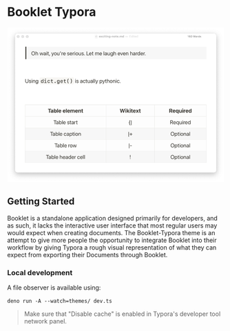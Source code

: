 # Booklet Typora

![header](assets/images/enhanced-showcase.png)

## Getting Started

Booklet is a standalone application designed primarily for developers, and as such, it lacks the interactive user interface that most regular users may would expect when creating documents. The Booklet-Typora theme is an attempt to give more people the opportunity to integrate Booklet into their workflow by giving Typora a rough visual representation of what they can expect from exporting their Documents through Booklet.

### Local development

A file observer is available using:

```
deno run -A --watch=themes/ dev.ts
```
> Make sure that "Disable cache" is enabled in Typora's developer tool network panel. 
